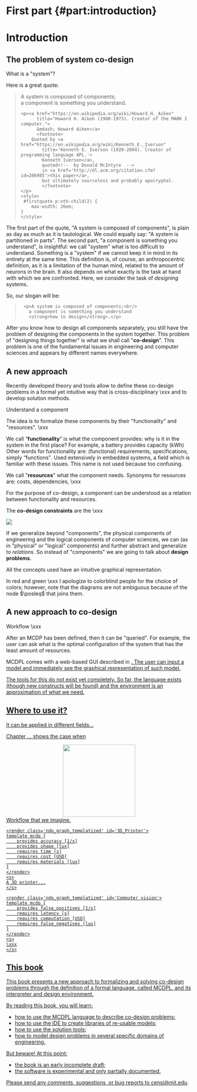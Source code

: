 # First part      {#part:introduction}

# Introduction

## The problem of system co-design

What is a "system"?

Here is a great quote:

<blockquote id="firstquote">
    <p>
        A system is composed of components;      <br/>
        a component is something you understand.
    </p>

    <p><a href="https://en.wikipedia.org/wiki/Howard_H._Aiken"
          title="Howard H. Aiken (1900-1973). Creator of the MARK I computer.">
          &mdash; Howard Aiken</a>
          <footnote>
        Quoted by <a href="https://en.wikipedia.org/wiki/Kenneth_E._Iverson"
            title='Kenneth E. Iverson (1920-2004). Creator of programming language APL.'>
            Kenneth Iverson</a>,
            quoted<!--  by Donald McIntyre  -->
            in <a href='http://dl.acm.org/citation.cfm?id=206985'>this paper</a>,
            but ultimately sourceless and probably apocryphal.
            </footnote>
    </p>
    <style>
     #firstquote p:nth-child(2) {
        max-width: 26em;
    }
    </style>

</blockquote>


The first part of the quote, "A system is composed of components", is plain as day as much as it is tautological. We could equally say: "A system is partitioned in parts". The second part, "a component is something you understand", is insightful: we call "system" what is too difficult to understand. Something is a "system" if we cannot keep it in mind in its entirety at the same time. This definition is, of course, an anthropocentric definition, as it is a limitation of the human mind, related to the amount of neurons in the brain. It also depends on what exactly is the task at hand with which we are confronted. Here, we consider the task of *designing* systems.

So, our slogan will be:

<blockquote id='secondquote'>
    <!-- <p>A system is composed of components;<br/>
     a component is something <u>you can design</u>;<br/>
     <u>co-design</u> is designing them all together.</p> -->

     <p>A system is composed of components;<br/>
       a component is something you understand
       <strong>how to design</strong>.</p>
</blockquote>

<style>
#newpart {
    color: purple;
}
</style>


After you know how to design all components separately, you still have the problem of designing the components in the system together. This problem of "designing things together" is what we shall call "**co-design**". This problem is one of the fundamental issues in engineering and computer sciences and appears by different names everywhere.



## A new approach

Recently developed theory and tools allow to define these co-design problems in a formal yet intuitive way that is cross-disciplinary \xxx and to develop solution methods.


Understand a component

The idea is to formalize these components by their "functionality" and
"resources". \xxx

We call <q>**<f>functionality</f>**</q> is what the component provides: why is it in the system in the first place? For example, a battery provides capacity (kWh) Other words for functionality are: <f>(functional) requirements</f>, <f>specifications</f>, simply <q><f>functions</f></q>. <footnote> Used extensively in embedded systems, a field which is familiar with these issues. This name is not used because too confusing.</footnote>

We call "**<r>resources</r>**" what the component needs. Synonyms for resources
are: <r>costs</r>, <r>dependencies</r>, \xxx

For the purpose of co-design, a component can be understood as
a relation between functionality and resources.

The **co-design constraints** are the \xxx

<img class='art' latex-options='scale=0.33' src="gmcdp_setup.pdf" />


If we generalize beyond "components", the physical components of engineering and the logical components of computer sciences, we can (as in "physical" or "logical" components) and further abstract and generalize to *relations*. So instead of "components" we are going to talk about **design problems**.

All the concepts used have an intuitive graphical representation.

In red and green \xxx <footnote>I apologize to colorblind people
for the choice of colors; however, note that the diagrams are not ambiguous
because of the node $\posleq$ that joins them.</footnote>


## A new approach to co-design

Workflow \xxx


After an MCDP has been defined, then it can be "queried". For example, the user can ask what is the optimal configuration of the system that has the least amount of resources.


MCDPL comes with a web-based GUI described in <a href="#gui"/>. The user can input a model and immediately see the graphical representation of such model.


The tools for this do not exist yet completely. So far, the language exists (though new constructs will be found) and the environment is an approximation of what we need.


## Where to use it?

It can be applied in different fields...

Chapter ... shows the case when

<center>
<img figure-id="fig:workflow"
    src='workflow.png' style='width: 14em'/>
</center>

<figcaption id='fig:workflow:caption'>
    Workflow that we imagine.
</figcaption>

<col2
    figure-id="fig:some-examples"
    figure-caption='Some examples'
    figure-class="float_bottom">

    <render class='ndp_graph_templatized' id='3D_Printer'>
    template mcdp {
        provides accuracy [1/s]
        provides shape [lux]
        requires time [s]
        requires cost [USD]
        requires materials [lux]
    }
    </render>
    <s>
    A 3D printer...
    </s>

    <render class='ndp_graph_templatized' id='Computer vision'>
    template mcdp {
        provides false_positives [1/s]
        requires latency [s]
        requires computation [USD]
        requires false_negatives [lux]
    }
    </render>
    <s>
    \xxx
    </s>

</col2>

## This book



This book presents a new approach to formalizing and solving co-design problems
through the definition of a formal language, called MCDPL, and its interpreter
and design environment.
<!--
This book does not discuss the theory, which is explained in detail in [other
papers].

[other papers]: #papers -->

By reading this book, you will learn:

* how to use the MCDPL language to describe co-design problems;
* how to use the IDE to create libraries of re-usable models;
* how to use the solution tools;
* how to model design problems in several specific domains of engineering.


But beware! At this point:

* the book is an early incomplete draft;
* the software is experimental and only partially documented.

Please send any comments, suggestions, or bug reports to <a
href="mailto:censi@mit.edu">censi@mit.edu</a>.
